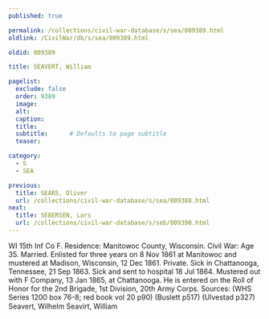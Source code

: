 ```yaml
---
published: true

permalink: /collections/civil-war-database/s/sea/009389.html
oldlink: /CivilWar/db/s/sea/009389.html

oldid: 009389

title: SEAVERT, William

pagelist:
  exclude: false
  order: 9389
  image: 
  alt:
  caption:
  title:
  subtitle:      # Defaults to page subtitle
  teaser:

category: 
  - S 
  - SEA

previous:
  title: SEARS, Oliver
  url: /collections/civil-war-database/s/sea/009388.html  
next:
  title: SEBERSEN, Lars
  url: /collections/civil-war-database/s/seb/009390.html   
---
```

WI 15th Inf Co F. Residence: Manitowoc County, Wisconsin. Civil War: Age 35. Married. Enlisted for three years on 8 Nov 1861 at Manitowoc and mustered at Madison, Wisconsin, 12 Dec 1861. Private. Sick in Chattanooga, Tennessee, 21 Sep 1863. Sick and sent to hospital 18 Jul 1864. Mustered out with F Company, 13 Jan 1865, at Chattanooga. He is entered on the Roll of Honor for the 2nd Brigade, 1st Division, 20th Army Corps. Sources: (WHS Series 1200 box 76-8; red book vol 20 p90) (Buslett p517) (Ulvestad p327) &#147;Seavert, Wilhelm&#148; &#147;Seavirt, William&#148;